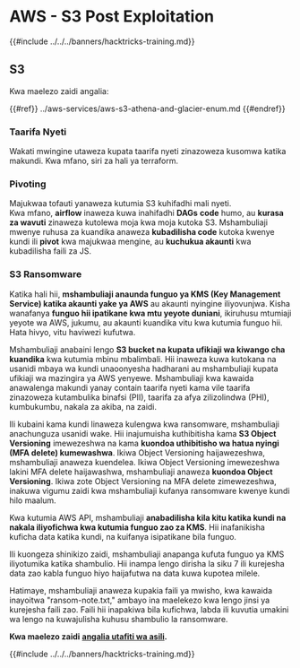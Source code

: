 # AWS - S3 Post Exploitation

{{#include ../../../banners/hacktricks-training.md}}

## S3

Kwa maelezo zaidi angalia:

{{#ref}}
../aws-services/aws-s3-athena-and-glacier-enum.md
{{#endref}}

### Taarifa Nyeti

Wakati mwingine utaweza kupata taarifa nyeti zinazoweza kusomwa katika makundi. Kwa mfano, siri za hali ya terraform.

### Pivoting

Majukwaa tofauti yanaweza kutumia S3 kuhifadhi mali nyeti.\
Kwa mfano, **airflow** inaweza kuwa inahifadhi **DAGs** **code** humo, au **kurasa za wavuti** zinaweza kutolewa moja kwa moja kutoka S3. Mshambuliaji mwenye ruhusa za kuandika anaweza **kubadilisha code** kutoka kwenye kundi ili **pivot** kwa majukwaa mengine, au **kuchukua akaunti** kwa kubadilisha faili za JS.

### S3 Ransomware

Katika hali hii, **mshambuliaji anaunda funguo ya KMS (Key Management Service) katika akaunti yake ya AWS** au akaunti nyingine iliyovunjwa. Kisha wanafanya **funguo hii ipatikane kwa mtu yeyote duniani**, ikiruhusu mtumiaji yeyote wa AWS, jukumu, au akaunti kuandika vitu kwa kutumia funguo hii. Hata hivyo, vitu haviwezi kufutwa.

Mshambuliaji anabaini lengo **S3 bucket na kupata ufikiaji wa kiwango cha kuandika** kwa kutumia mbinu mbalimbali. Hii inaweza kuwa kutokana na usanidi mbaya wa kundi unaoonyesha hadharani au mshambuliaji kupata ufikiaji wa mazingira ya AWS yenyewe. Mshambuliaji kwa kawaida anawalenga makundi yanay contain taarifa nyeti kama vile taarifa zinazoweza kutambulika binafsi (PII), taarifa za afya zilizolindwa (PHI), kumbukumbu, nakala za akiba, na zaidi.

Ili kubaini kama kundi linaweza kulengwa kwa ransomware, mshambuliaji anachunguza usanidi wake. Hii inajumuisha kuthibitisha kama **S3 Object Versioning** imewezeshwa na kama **kuondoa uthibitisho wa hatua nyingi (MFA delete) kumewashwa**. Ikiwa Object Versioning haijawezeshwa, mshambuliaji anaweza kuendelea. Ikiwa Object Versioning imewezeshwa lakini MFA delete haijawashwa, mshambuliaji anaweza **kuondoa Object Versioning**. Ikiwa zote Object Versioning na MFA delete zimewezeshwa, inakuwa vigumu zaidi kwa mshambuliaji kufanya ransomware kwenye kundi hilo maalum.

Kwa kutumia AWS API, mshambuliaji **anabadilisha kila kitu katika kundi na nakala iliyofichwa kwa kutumia funguo zao za KMS**. Hii inafanikisha kuficha data katika kundi, na kuifanya isipatikane bila funguo.

Ili kuongeza shinikizo zaidi, mshambuliaji anapanga kufuta funguo ya KMS iliyotumika katika shambulio. Hii inampa lengo dirisha la siku 7 ili kurejesha data zao kabla funguo hiyo haijafutwa na data kuwa kupotea milele.

Hatimaye, mshambuliaji anaweza kupakia faili ya mwisho, kwa kawaida inayoitwa "ransom-note.txt," ambayo ina maelekezo kwa lengo jinsi ya kurejesha faili zao. Faili hii inapakiwa bila kufichwa, labda ili kuvutia umakini wa lengo na kuwajulisha kuhusu shambulio la ransomware.

**Kwa maelezo zaidi** [**angalia utafiti wa asili**](https://rhinosecuritylabs.com/aws/s3-ransomware-part-1-attack-vector/)**.**

{{#include ../../../banners/hacktricks-training.md}}
